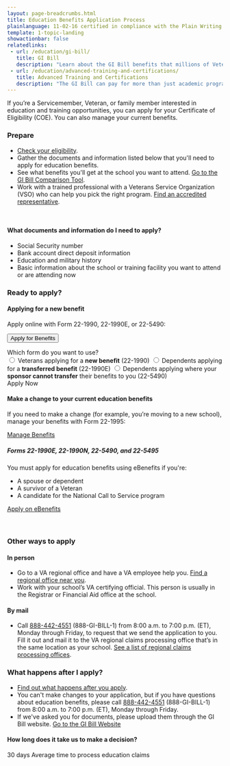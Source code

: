 ```yaml
---
layout: page-breadcrumbs.html
title: Education Benefits Application Process
plainlanguage: 11-02-16 certified in compliance with the Plain Writing Act
template: 1-topic-landing
showactionbar: false
relatedlinks:
 - url: /education/gi-bill/
   title: GI Bill
   description: "Learn about the GI Bill benefits that millions of Veterans like you have used to pay for college."
 - url: /education/advanced-training-and-certifications/
   title: Advanced Training and Certifications
   description: "The GI Bill can pay for more than just academic programs. Use it to help cover the costs of becoming a licensed or certified professional (like a mechanic or medical technician) or a business owner."
---
```


<div class="va-introtext">

If you’re a Servicemember, Veteran, or family member interested in education and training opportunities, you can apply for your Certificate of Eligibility (COE). You can also manage your current benefits.

</div>

### Prepare

- [Check your eligibility](/education/eligibility/).
- Gather the documents and information listed below that you'll need to apply for education benefits.
- See what benefits you'll get at the school you want to attend. [Go to the GI Bill Comparison Tool](/gi-bill-comparison-tool/).
- Work with a trained professional with a Veterans Service Organization (VSO) who can help you pick the right program. [Find an accredited representative](/disability-benefits/apply-for-benefits/help/index.html).

<div markdown="0"><br></div>

<div class="call-out" markdown="1">

#### What documents and information do I need to apply?

- Social Security number
- Bank account direct deposit information
- Education and military history
- Basic information about the school or training facility you want to attend or are attending now

</div>

### Ready to apply?

#### Applying for a new benefit
Apply online with Form 22-1990, 22-1990E, or 22-5490:

<button id="apply-expander-button" class="usa-button-primary va-button-primary expander-button">Apply for Benefits</button>

<div id="apply-expander-content" class="form-expanding-group-open hidden">
  <div>Which form do you want to use?</div>
  <div class="form-radio-buttons">
    <input type="radio" name="form-selection" id="form-22-1990" value="1990">
    <label for="form-22-1990">Veterans applying for a <strong>new benefit</strong> (22-1990)</label>
    <input type="radio" name="form-selection" id="form-22-1990e" value="1990e">
    <label for="form-22-1990e">Dependents applying for a <strong>transferred benefit</strong> (22-1990E)</label>
    <input type="radio" name="form-selection" id="form-22-5490" value="5490">
    <label for="form-22-5490">Dependents applying where your <strong>sponsor cannot transfer</strong> their benefits to you (22-5490)</label>
  </div>
  <a id="apply-go-button" class="usa-button-primary va-button-primary">Apply Now</a>
</div>


#### Make a change to your current education benefits

If you need to make a change (for example, you’re moving to a new school), manage your benefits with Form 22-1995:

<a href="/education/apply-for-education-benefits/application/1995" class="usa-button-primary usa-button-outline">Manage Benefits</a>

<div class="usa-alert usa-alert-warning usa-content va-alert" markdown="1">
	<div class="usa-alert-body">

##### Forms 22-1990E, 22-1990N, 22-5490, and 22-5495

You must apply for education benefits using eBenefits if you're:
- A spouse or dependent
- A survivor of a Veteran
- A candidate for the National Call to Service program

<div markdown="0">
	<a class="usa-button-primary usa-button-outline usa-button-outline-exit transparent" href="https://www.ebenefits.va.gov/ebenefits/vonapp">Apply on eBenefits</a>
</div>
</div>
</div>
<br>

<div markdown="0"><br></div>

### Other ways to apply

#### In person
- Go to a VA regional office and have a VA employee help you. [Find a regional office near you](/facilities).
- Work with your school’s VA certifying official. This person is usually in the Registrar or Financial Aid office at the school.

#### By mail
- Call <a href="tel:+18884424551">888-442-4551</a> (888-GI-BILL-1) from 8:00 a.m. to 7:00 p.m. (ET), Monday through Friday, to request that we send the application to you. Fill it out and mail it to the VA regional claims processing office that’s in the same location as your school. [See a list of regional claims processing offices](http://www.benefits.va.gov/gibill/regional_processing.asp).

### What happens after I apply?

- [Find out what happens after you apply](/education/after-you-apply).
- You can't make changes to your application, but if you have questions about education benefits, please call <a href="tel:+18884424551">888-442-4551</a> (888-GI-BILL-1) from 8:00 a.m. to 7:00 p.m. (ET), Monday through Friday.
- If we've asked you for documents, please upload them through the GI Bill website. <a class="usa-button-primary" href="https://gibill.custhelp.com/app/home">Go to the GI Bill Website</a>

#### How long does it take us to make a decision?

<div class="card information" markdown="0">
<span class="number">30 days</span>
<span class="description">Average time to process education claims</span>
</div>

<div markdown="0"><br></div>

<script type="text/javascript">
  function toggleClass(elementId, className) {
    document.getElementById(elementId).classList.toggle(className);
  }

  // Get the expander button and add a listener to call the toggle function
  document.getElementById('apply-expander-button')
    .addEventListener('click', function () {
      console.log('clicked');
      toggleClass('apply-expander-content', 'hidden');
      toggleClass('apply-expander-button', 'va-button-primary');
    });
</script>
